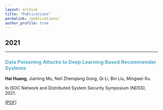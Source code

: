 ```yaml
---
layout: archive
title: "Publications"
permalink: /publications/
author_profile: true
---
```


## 2021
___

### <span style="color:#52ADC8">Data Poisoning Attacks to Deep Learning Based Recommender Systems</span>

<b>Hai Huang</b>, Jiaming Mu, Neil Zhenqiang Gong, Qi Li, Bin Liu, Mingwei Xu.

In ISOC Network and Distributed System Security Symposium (NDSS), 2021.

[[PDF](https://www.ndss-symposium.org/wp-content/uploads/ndss2021_6C-4_24525_paper.pdf)]